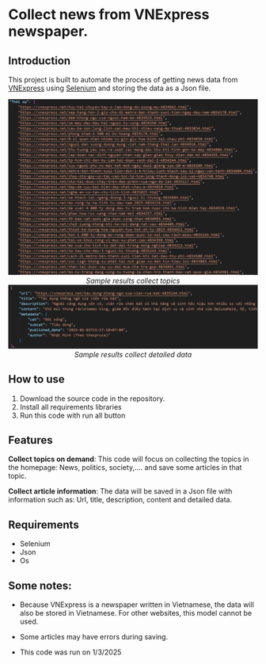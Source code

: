 # Collect news from VNExpress newspaper.
## Introduction
This project is built to automate the process of getting news data from [VNExpress](https://vnexpress.net/) using [Selenium](https://www.selenium.dev/) and storing the data as a Json file.

<p align="center">
  <img src="https://github.com/SaikySu/Collect_and_classify_news/blob/main/Data_Image/example1.png?raw=true" width="800"></br>
  <i>Sample results collect topics </i>
  <img src="https://github.com/SaikySu/Collect_and_classify_news/blob/main/Data_Image/example2.png?raw=true" width="800"></br>
  <i>Sample results collect detailed data</i>
</p>

## How to use
1. Download the source code in the repository.
2. Install all requirements libraries
3. Run this code with run all button

## Features
**Collect topics on demand**: This code will focus on collecting the topics in the homepage: News, politics, society,.... and save some articles in that topic.

**Collect article information**: The data will be saved in a Json file with information such as: Url, title, description, content and detailed data.

## Requirements
* Selenium
* Json
* Os

## Some notes:
* Because VNExpress is a newspaper written in Vietnamese, the data will also be stored in Vietnamese. For other websites, this model cannot be used.

* Some articles may have errors during saving.

* This code was run on 1/3/2025
